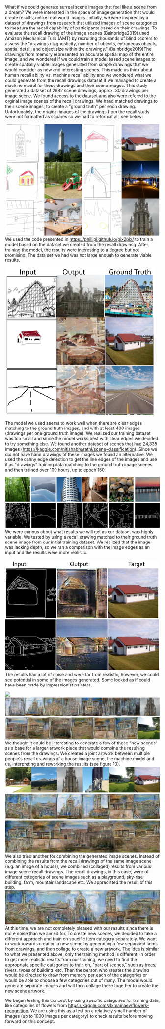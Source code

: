 What if we could generate surreal scene images that feel like a scene from a dream? We were interested in the space of image generation that would create results, unlike real-world images. Initially, we were inspired by a dataset of drawings from research that utilized images of scene categories to measure the recall capability of participants based on their drawings. To evaluate the recall drawing of the image scenes (Bainbridge2019) used Amazon Mechanical Turk (AMT) by recruiting thousands of blind scorers to assess the "drawings diagnosticity, number of objects, extraneous objects, spatial detail, and object size within the drawings." (Bainbridge2019)The drawings from memory represented an accurate spatial map of the entire image, and we wondered if we could train a model based scene images to create spatially viable images generated from simple drawings that we would consider as new and interesting scenes. This made us think about human recall ability vs. machine recall ability and we wondered what we could generate from the recall drawings dataset if we managed to create a machine model for those drawings and their scene images. This study generated a dataset of 2682 scene drawings, approx. 30 drawings per image scene. We found access to the dataset and also were refered to the orginal image scenes of the recall drawings. We hand matched drawings to their scene images, to create a "ground truth" per each drawing. Unfortunately, the original images of the drawings from the recall study were not formatted as squares so we had to reformat all, see below:

![](Initial.jpg)
We used the code presented in https://phillipi.github.io/pix2pix/ to train a model based on the dataset we created from the recall drawinsg. After training the model, the results were interesting to a degree but not promising. The data set we had was not large enough to generate viable results.

![](Testing.jpg)

The model we used seems to work well when there are clear edges matching to the ground truth images, and with at least 400 images (drawings per one ground truth image). We realized our training dataset was too small and since the model works best with clear edges we decided to try something else. We found another dataset of scenes that had 24,335 images (https://kaggle.com/nitishabharathi/scene-classification). Since we did not have hand drawings of these images we found an alternative. We used the canny edge detection to get the line edges of the images and use it as "drawings" training data matching to the ground truth image scenes and then trained over 100 hours, up to epoch 150. 

![](edges.jpg)
We were curious about what results we will get as our dataset was highly variable. We tested by using a recall drawing matched to their ground truth scene image from our initial training dataset. We realized that the image was lacking depth, so we ran a comparison with the image edges as an input and the results were more realistic.

![](depthdrawing.jpg)
The results had a lot of noise and were far from realistic, however, we could see potential in some of the images generated. Some looked as if could have been made by impressionist painters. 

![](lighthous.jpge)
![](tower.jpg)
![](house.jpg)
We thought it could be interesting to generate a few of these "new scenes" as a base for a larger artwork piece that would combine the resulting scenes from the drawings. We created a joint artwork between multiple people's recall drawings of a house image scene, the machine model and us, interpreting and reworking the results (see figure 10).  
![](MultipleScenesImages.png)
![](MultipleScenes.jpg)
![](NewScene2.png)
We also tried another for combining the generated image scenes. Instead of combining the results from the recall drawings of the same image scene (e.g. an image of a house), we combined (collaged) results from various image scene recall drawings. The recall drawings, in this case, were of different categories of scene images such as a playground, sky-rise building, farm, mountain landscape etc. We appreciated the result of this step. 
![](NewScene.jpg)
At this time, we are not completely pleased with our results since there is more noise than we aimed for. To create new scenes, we decided to take a different approach and train on specific item category separately. We want to work towards creating a new scene by generating a few separated items from drawings, and then collage to create a new artwork. The idea is similar to what we presented above, only the training method is different. In order to get more realistic results from our training, we need to find the appropriate specific categories to train on, "part of scenes," such as trees, rivers, types of building, etc. Then the person who creates the drawing would be directed to draw from memory per each of the categories or would be able to choose a few categories out of many. The model would generate separate images and will then collage these together to create the new scene artwork. 

We began testing this concept by using specific categories for training data, like categories of flowers from https://kaggle.com/alxmamaev/flowers-recognition. We are using this as a test on a relatively small number of images (up to 1000 images per category) to check results before moving forward on this concept. 
